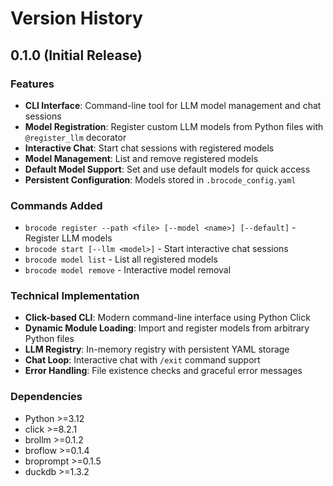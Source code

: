 # Version History

## 0.1.0 (Initial Release)

### Features
- **CLI Interface**: Command-line tool for LLM model management and chat sessions
- **Model Registration**: Register custom LLM models from Python files with `@register_llm` decorator
- **Interactive Chat**: Start chat sessions with registered models
- **Model Management**: List and remove registered models
- **Default Model Support**: Set and use default models for quick access
- **Persistent Configuration**: Models stored in `.brocode_config.yaml`

### Commands Added
- `brocode register --path <file> [--model <name>] [--default]` - Register LLM models
- `brocode start [--llm <model>]` - Start interactive chat sessions  
- `brocode model list` - List all registered models
- `brocode model remove` - Interactive model removal

### Technical Implementation
- **Click-based CLI**: Modern command-line interface using Python Click
- **Dynamic Module Loading**: Import and register models from arbitrary Python files
- **LLM Registry**: In-memory registry with persistent YAML storage
- **Chat Loop**: Interactive chat with `/exit` command support
- **Error Handling**: File existence checks and graceful error messages

### Dependencies
- Python >=3.12
- click >=8.2.1  
- brollm >=0.1.2
- broflow >=0.1.4
- broprompt >=0.1.5
- duckdb >=1.3.2